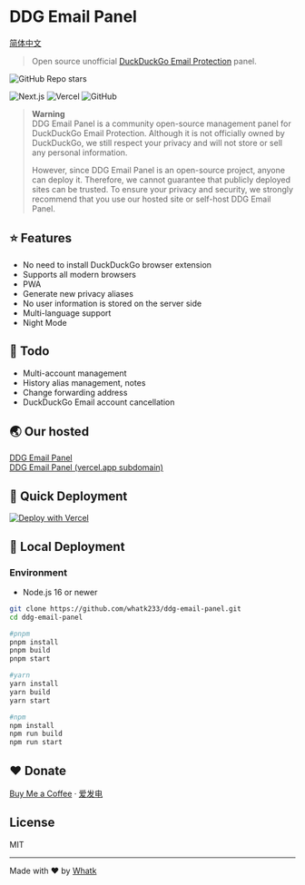 # DDG Email Panel

<a href='https://github.com/whatk233/ddg-email-panel/blob/main/README-CN.md'>简体中文</a>

> Open source unofficial [DuckDuckGo Email Protection](https://duckduckgo.com/email) panel.

![GitHub Repo stars](https://img.shields.io/github/stars/whatk233/ddg-email-panel?style=social)

![Next.js](https://img.shields.io/badge/Next.js-black?style=for-the-badge&logo=next.js&logoColor=white) ![Vercel](https://img.shields.io/badge/Vercel-black?style=for-the-badge&logo=Vercel&logoColor=white) ![GitHub](https://img.shields.io/github/license/whatk233/ddg-email-panel?style=for-the-badge) 

> **Warning**		
> DDG Email Panel is a community open-source management panel for DuckDuckGo Email Protection. Although it is not officially owned by DuckDuckGo, we still respect your privacy and will not store or sell any personal information.
> 
> However, since DDG Email Panel is an open-source project, anyone can deploy it. Therefore, we cannot guarantee that publicly deployed sites can be trusted. To ensure your privacy and security, we strongly recommend that you use our hosted site or self-host DDG Email Panel.

## ⭐ Features
* No need to install DuckDuckGo browser extension
* Supports all modern browsers
* PWA
* Generate new privacy aliases
* No user information is stored on the server side
* Multi-language support
* Night Mode

## 📒 Todo
* Multi-account management
* History alias management, notes
* Change forwarding address
* DuckDuckGo Email account cancellation

## 🌏 Our hosted
[DDG Email Panel](http://ddgep.whatk.me/)		
[DDG Email Panel (vercel.app subdomain)](https://ddgep.vercel.app/)


## 🚀 Quick Deployment
[![Deploy with Vercel](https://vercel.com/button)](https://vercel.com/new/clone?repository-url=https%3A%2F%2Fgithub.com%2Fwhatk233%2Fddg-email-panel&demo-title=DDG%20Email%20Panel&demo-description=DDG%20Email%20Panel%20is%20the%20open%20source%20unofficial%20DuckDuckGo%20Email%20Protection%20panel.&demo-url=https%3A%2F%2Fddgep.whatk.me)

## 🔧 Local Deployment

### Environment
* Node.js 16 or newer

```bash
git clone https://github.com/whatk233/ddg-email-panel.git
cd ddg-email-panel

#pnpm
pnpm install
pnpm build
pnpm start

#yarn
yarn install
yarn build
yarn start

#npm
npm install
npm run build
npm run start

```

## ❤️ Donate
<a href='https://ko-fi.com/whatk' target='_blank'>Buy Me a Coffee</a> · <a href='https://afdian.net/@whatk' target='_blank'>爱发电</a>

## License
MIT

<hr />

Made with ♥ by <a href='https://whatk.me' target='_blank'>Whatk</a>
